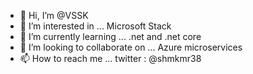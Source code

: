 - 👋 Hi, I’m @VSSK
- 👀 I’m interested in ... Microsoft Stack
- 🌱 I’m currently learning ... .net and .net core
- 💞️ I’m looking to collaborate on ... Azure microservices
- 📫 How to reach me ... 
        twitter : @shmkmr38

<!---
VSShyamKumar/VSShyamKumar is a ✨ special ✨ repository because its `README.md` (this file) appears on your GitHub profile.
You can click the Preview link to take a look at your changes.
--->
